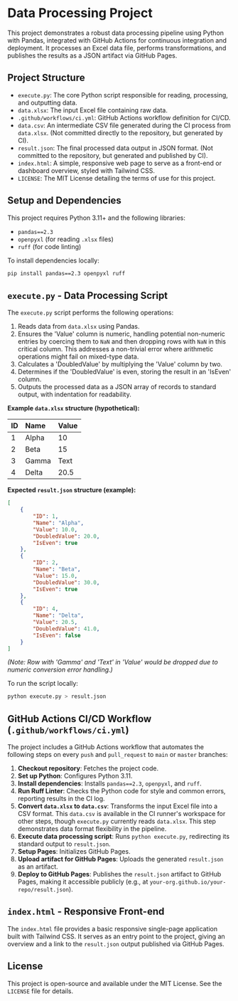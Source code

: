 # Data Processing Project

This project demonstrates a robust data processing pipeline using Python with Pandas, integrated with GitHub Actions for continuous integration and deployment. It processes an Excel data file, performs transformations, and publishes the results as a JSON artifact via GitHub Pages.

## Project Structure

*   `execute.py`: The core Python script responsible for reading, processing, and outputting data.
*   `data.xlsx`: The input Excel file containing raw data.
*   `.github/workflows/ci.yml`: GitHub Actions workflow definition for CI/CD.
*   `data.csv`: An intermediate CSV file generated during the CI process from `data.xlsx`. (Not committed directly to the repository, but generated by CI).
*   `result.json`: The final processed data output in JSON format. (Not committed to the repository, but generated and published by CI).
*   `index.html`: A simple, responsive web page to serve as a front-end or dashboard overview, styled with Tailwind CSS.
*   `LICENSE`: The MIT License detailing the terms of use for this project.

## Setup and Dependencies

This project requires Python 3.11+ and the following libraries:

*   `pandas==2.3`
*   `openpyxl` (for reading `.xlsx` files)
*   `ruff` (for code linting)

To install dependencies locally:

```bash
pip install pandas==2.3 openpyxl ruff
```

## `execute.py` - Data Processing Script

The `execute.py` script performs the following operations:

1.  Reads data from `data.xlsx` using Pandas.
2.  Ensures the 'Value' column is numeric, handling potential non-numeric entries by coercing them to `NaN` and then dropping rows with `NaN` in this critical column. This addresses a non-trivial error where arithmetic operations might fail on mixed-type data.
3.  Calculates a 'DoubledValue' by multiplying the 'Value' column by two.
4.  Determines if the 'DoubledValue' is even, storing the result in an 'IsEven' column.
5.  Outputs the processed data as a JSON array of records to standard output, with indentation for readability.

**Example `data.xlsx` structure (hypothetical):**

| ID    | Name    | Value |
| :---- | :------ | :---- |
| 1     | Alpha   | 10    |
| 2     | Beta    | 15    |
| 3     | Gamma   | Text  |
| 4     | Delta   | 20.5  |

**Expected `result.json` structure (example):**

```json
[
    {
        "ID": 1,
        "Name": "Alpha",
        "Value": 10.0,
        "DoubledValue": 20.0,
        "IsEven": true
    },
    {
        "ID": 2,
        "Name": "Beta",
        "Value": 15.0,
        "DoubledValue": 30.0,
        "IsEven": true
    },
    {
        "ID": 4,
        "Name": "Delta",
        "Value": 20.5,
        "DoubledValue": 41.0,
        "IsEven": false
    }
]
```
*(Note: Row with 'Gamma' and 'Text' in 'Value' would be dropped due to numeric conversion error handling.)*

To run the script locally:

```bash
python execute.py > result.json
```

## GitHub Actions CI/CD Workflow (`.github/workflows/ci.yml`)

The project includes a GitHub Actions workflow that automates the following steps on every `push` and `pull_request` to `main` or `master` branches:

1.  **Checkout repository**: Fetches the project code.
2.  **Set up Python**: Configures Python 3.11.
3.  **Install dependencies**: Installs `pandas==2.3`, `openpyxl`, and `ruff`.
4.  **Run Ruff Linter**: Checks the Python code for style and common errors, reporting results in the CI log.
5.  **Convert `data.xlsx` to `data.csv`**: Transforms the input Excel file into a CSV format. This `data.csv` is available in the CI runner's workspace for other steps, though `execute.py` currently reads `data.xlsx`. This step demonstrates data format flexibility in the pipeline.
6.  **Execute data processing script**: Runs `python execute.py`, redirecting its standard output to `result.json`.
7.  **Setup Pages**: Initializes GitHub Pages.
8.  **Upload artifact for GitHub Pages**: Uploads the generated `result.json` as an artifact.
9.  **Deploy to GitHub Pages**: Publishes the `result.json` artifact to GitHub Pages, making it accessible publicly (e.g., at `your-org.github.io/your-repo/result.json`).

## `index.html` - Responsive Front-end

The `index.html` file provides a basic responsive single-page application built with Tailwind CSS. It serves as an entry point to the project, giving an overview and a link to the `result.json` output published via GitHub Pages.

## License

This project is open-source and available under the MIT License. See the `LICENSE` file for details.